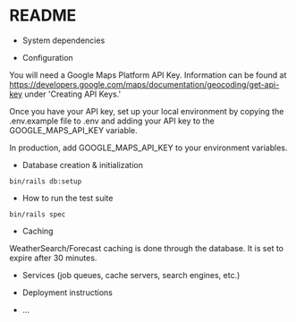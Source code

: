 # README

* System dependencies

* Configuration

You will need a Google Maps Platform API Key. Information can be found at https://developers.google.com/maps/documentation/geocoding/get-api-key under 'Creating API Keys.'

Once you have your API key, set up your local environment by copying the .env.example file to .env and adding your API key to the GOOGLE_MAPS_API_KEY variable.

In production, add GOOGLE_MAPS_API_KEY to your environment variables.

* Database creation & initialization

`bin/rails db:setup`

* How to run the test suite

`bin/rails spec`

* Caching

WeatherSearch/Forecast caching is done through the database. It is set to expire after 30 minutes. 

* Services (job queues, cache servers, search engines, etc.)

* Deployment instructions

* ...

